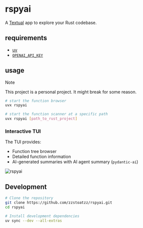# rspyai

A [Textual](https://github.com/textualize/textual/) app to explore your Rust codebase.


## requirements

- [uv](https://docs.astral.sh/uv/)
- [`OPENAI_API_KEY`](https://platform.openai.com/docs/api-reference/authentication)

## usage

> [!NOTE]
> This project is a personal project. It might break for some reason.

```bash
# start the function browser
uvx rspyai

# start the function scanner at a specific path
uvx rspyai [path_to_rust_project]
```

### Interactive TUI

The TUI provides:
- Function tree browser
- Detailed function information
- AI-generated summaries with AI agent summary (`pydantic-ai`)

![rspyai](https://github.com/user-attachments/assets/c4c938b5-98c6-4597-bb97-7db54dd6ed98)

## Development

```bash
# Clone the repository
git clone https://github.com/zzstoatzz/rspyai.git
cd rspyai

# Install development dependencies
uv sync --dev --all-extras
```